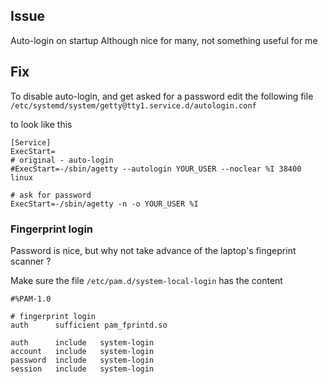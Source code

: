 Issue
---
Auto-login on startup
Although nice for many, not something useful for me

Fix
--

To disable auto-login, and get asked for a password edit the following file 
`/etc/systemd/system/getty@tty1.service.d/autologin.conf`

to look like this

```
[Service]
ExecStart=
# original - auto-login
#ExecStart=-/sbin/agetty --autologin YOUR_USER --noclear %I 38400 linux

# ask for password
ExecStart=-/sbin/agetty -n -o YOUR_USER %I
```

### Fingerprint login
Password is nice, but why not take advance of the laptop's fingeprint scanner ?

Make sure the file `/etc/pam.d/system-local-login` has the content

```
#%PAM-1.0

# fingerprint login
auth      sufficient pam_fprintd.so

auth      include   system-login
account   include   system-login
password  include   system-login
session   include   system-login
```